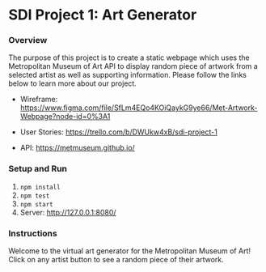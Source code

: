# SDI Project 1: Art Generator

### Overview

The purpose of this project is to create a static webpage which uses the Metropolitan Museum of Art API to display random piece of artwork from a selected artist as well as supporting information. Please follow the links below to learn more about our project.

- Wireframe: https://www.figma.com/file/SfLm4EQo4KOiQaykG9ye66/Met-Artwork-Webpage?node-id=0%3A1

- User Stories: https://trello.com/b/DWUkw4xB/sdi-project-1

- API: https://metmuseum.github.io/

### Setup and Run

1. `npm install` 
2. `npm test` 
3. `npm start` 
4. Server: http://127.0.0.1:8080/

### Instructions

Welcome to the virtual art generator for the Metropolitan Museum of Art! Click on any artist button to see a random piece of their artwork.



